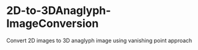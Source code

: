 # 2D-to-3DAnaglyph-ImageConversion
Convert 2D images to 3D anaglyph image using vanishing point approach
